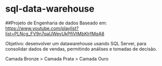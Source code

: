 # sql-data-warehouse

##Projeto de Engenharia de dados
Baseado em: https://www.youtube.com/playlist?list=PLNcg_FV9n7qaUWeyUkPfiVtMbKlrfMqA8

Objetivo: desenvolver um datawarehouse usando SQL Server, para consolidar dados de vendas, permitindo análises e tomadas de decisão.

Camada Bronze > Camada Prata >  Camada Ouro


